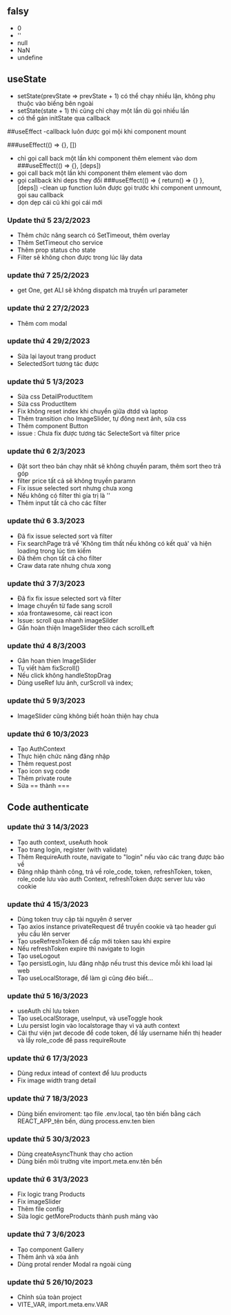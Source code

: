 ## falsy
- 0
- ''
- null
- NaN
- undefine

## useState
- setState(prevState => prevState + 1) có thể chạy nhiều lận, không phụ thuộc vào biếng bên ngoài
- setState(state + 1) thì cũng chỉ chạy một lần dù gọi nhiều lần
- có thể gán initState qua callback

##useEffect
-callback luôn được gọi mội khi component mount

###useEffect(() => {}, [])
- chỉ gọi call back một lần khi component thêm element vào dom
###useEffect(() => {}, [deps])
- gọi call back một lần khi component thêm element vào dom
- gọi callback khi deps they đổi
###useEffect(() => { return() => {} }, [deps])
-clean up function luôn được gọi trước khi component unmount, gọi sau callback
- dọn dẹp cái cũ khi gọi cái mới

### Update thứ 5 23/2/2023
- Thêm chức năng search có SetTimeout, thêm overlay
- Thêm SetTimeout cho service
- Thêm prop status cho state
- Filter sẽ không chon được trong lúc lây data

### update thứ 7 25/2/2023
- get One, get ALl sẽ không dispatch mà truyền url parameter

### update thứ 2 27/2/2023
- Thêm com modal

### update thứ 4 29/2/2023
- Sửa lại layout trang product
- SelectedSort tương tác được

### update thứ 5 1/3/2023
- Sửa css DetailProductItem
- Sửa css ProductItem
- Fix không reset index khi chuyển giữa dtdd và laptop
- Thêm transition cho ImageSlider, tự đông next ảnh, sửa css
- Thêm component Button
- issue : Chưa fix được tương tác SelecteSort và filter price

### update thứ 6 2/3/2023
- Đặt sort theo bán chạy nhât sẽ không chuyền param, thêm sort theo trả góp
- filter price tất cả sẽ không truyền paramn
- Fix issue selected sort nhưng chưa xong
- Nếu không có filter thì gía trị là ''
- Thêm input tất cả cho các filter

### update thứ 6 3.3/2023
- Đã fix issue selected sort và filter
- Fix searchPage trả về 'Không tìm thất nếu không có kết quả' và hiện loading trong lúc tìm kiếm
- Đã thêm chọn tất cả cho filter
- Craw data rate nhưng chưa xong


### update thứ 3 7/3/2023
- Đã fix fix issue selected sort và filter
- Image chuyển từ fade sang scroll
- xóa frontawesome, cài react icon
- Issue: scroll qua nhanh imageSilder
- Gần hoàn thiện ImageSlider theo cách scrollLeft

### update thứ 4 8/3/2003
- Gân hoan thien ImageSlider
- Tụ viết hàm fixScroll()
- Nếu click không handleStopDrag
- Dùng useRef lưu ảnh, curScroll và index;

### update thứ 5 9/3/2023
- ImageSlider cũng không biết hoàn thiện hay chưa

### update thứ 6 10/3/2023
- Tạo AuthContext
- Thực hiện chức năng đăng nhập
- Thêm request.post
- Tạo icon svg code
- Thêm private route
- Sửa == thành ===

## Code authenticate

### update thứ 3 14/3/2023
- Tạo auth context, useAuth hook
- Tạo trang login, register (with validate)
- Thêm RequireAuth route, navigate to "login" nếu vào các trang được bảo về
- Đăng nhâp thành công, trả về role_code, token, refreshToken, 
    token, role_code lưu vào auth Context, refreshToken được server lưu vào cookie

### update thứ 4 15/3/2023
- Dùng token truy cập tài nguyên ở server
- Tạo axios instance privateRequest để  truyền cookie và tạo header gưi yêu cầu lên server
- Tạo useRefreshToken để cấp mới token sau khi expire
- Nếu refreshToken expire thì navigate to login
- Tạo useLogout
- Tạo persistLogin, lưu đăng nhập nếu trust this device mỗi khi load lại web
- Tạo useLocalStorage, để làm gì cũng đéo biết...

### update thứ 5 16/3/2023
- useAuth chỉ lưu token
- Tạo useLocalStorage, useInput, và useToggle hook
- Lưu persist login vào localstorage thay vì và auth context
- Cài thư viện jwt decode để code token, để lấy username hiển thị header và lấy role_code để pass requireRoute


### update thứ 6 17/3/2023
- Dùng redux intead of context để lưu products
- Fix image width trang detail

### update thứ 7 18/3/2023
- Dùng biến enviroment: tạo file .env.local, tạo tên biến bằng cách REACT_APP_tên bến, dùng process.env.ten bien

### update thứ 5 30/3/2023
- Dùng createAsyncThunk thay cho action
- Dùng biến môi trường vite import.meta.env.tên bến

### update thứ 6 31/3/2023
- Fix logic trang Products
- Fix imageSlider
- Thêm file config
- Sửa logic getMoreProducts thành push mảng vào

### update thứ 7 3/6/2023
- Tạo component Gallery
- Thêm ảnh và xóa ảnh
- Dùng protal render Modal ra ngoài cùng


### update thứ 5 26/10/2023
- Chỉnh sủa toàn project
- VITE_VAR, import.meta.env.VAR

